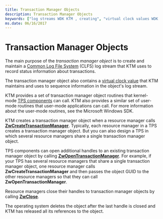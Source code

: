 ```yaml
---
title: Transaction Manager Objects
description: Transaction Manager Objects
keywords: ["log streams WDK KTM , creating", "virtual clock values WDK KTM , in transaction manager objects", "Kernel Transaction Manager WDK , transaction managers", "transaction manager objects WDK KTM"]
ms.date: 06/16/2017
---
```


# Transaction Manager Objects


The main purpose of the *transaction manager object* is to create and maintain a [Common Log File System](introduction-to-the-common-log-file-system.md) (CLFS) log stream that KTM uses to record status information about transactions.

The transaction manager object also contains a [virtual clock value](using-virtual-clock-values.md) that KTM maintains and uses to sequence information in the object's log stream.

KTM provides a set of transaction manager object routines that kernel-mode [TPS components](understanding-tps-components.md) can call. KTM also provides a similar set of user-mode routines that user-mode applications can call. For more information about the user-mode routines, see the Microsoft Windows SDK.

KTM creates a transaction manager object when a resource manager calls [**ZwCreateTransactionManager**](/windows-hardware/drivers/ddi/wdm/nf-wdm-ntcreatetransactionmanager). Typically, each resource manager in a TPS creates a transaction manager object. But you can also design a TPS in which several resource managers share a single transaction manager object.

TPS components can open additional handles to an existing transaction manager object by calling [**ZwOpenTransactionManager**](/windows-hardware/drivers/ddi/wdm/nf-wdm-ntopentransactionmanager). For example, if your TPS has several resource managers that share a single transaction manager object, one resource manager calls **ZwCreateTransactionManager** and then passes the object GUID to the other resource managers so that they can call **ZwOpenTransactionManager**.

Resource managers close their handles to transaction manager objects by calling [**ZwClose**](/windows-hardware/drivers/ddi/ntifs/nf-ntifs-ntclose).

The operating system deletes the object after the last handle is closed and KTM has released all its references to the object.

 

